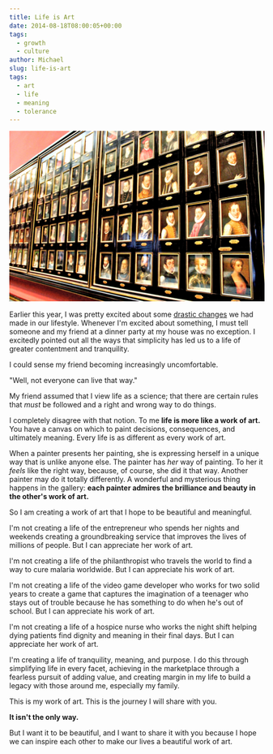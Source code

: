```yaml
---
title: Life is Art
date: 2014-08-18T08:00:05+00:00
tags:
  - growth
  - culture
author: Michael
slug: life-is-art
tags:
  - art
  - life
  - meaning
  - tolerance
---
```

<div class="full-width">
  <img src="/images/feature-life-is-art.jpg" alt="Life is Art" />
</div>

Earlier this year, I was pretty excited about some [drastic changes](/achievable-contentment/) we had made in our lifestyle. Whenever I'm excited about something, I must tell someone and my friend at a dinner party at my house was no exception. I excitedly pointed out all the ways that simplicity has led us to a life of greater contentment and tranquility.

I could sense my friend becoming increasingly uncomfortable.

"Well, not everyone can live that way."

My friend assumed that I view life as a science; that there are certain rules that _must_ be followed and a right and wrong way to do things.

I completely disagree with that notion. To me **life is more like a work of art.** You have a canvas on which to paint decisions, consequences, and ultimately meaning. Every life is as different as every work of art.

When a painter presents her painting, she is expressing herself in a unique way that is unlike anyone else. The painter has _her_ way of painting. To her it _feels_ like the right way, because, of course, she did it that way. Another painter may do it totally differently. A wonderful and mysterious thing happens in the gallery: **each painter admires the brilliance and beauty in the other's work of art.**

So I am creating a work of art that I hope to be beautiful and meaningful.

I'm not creating a life of the entrepreneur who spends her nights and weekends creating a groundbreaking service that improves the lives of millions of people. But I can appreciate her work of art.

I'm not creating a life of the philanthropist who travels the world to find a way to cure malaria worldwide. But I can appreciate his work of art.

I'm not creating a life of the video game developer who works for two solid years to create a game that captures the imagination of a teenager who stays out of trouble because he has something to do when he's out of school. But I can appreciate his work of art.

I'm not creating a life of a hospice nurse who works the night shift helping dying patients find dignity and meaning in their final days. But I can appreciate her work of art.

I'm creating a life of tranquility, meaning, and purpose. I do this through simplifying life in every facet, achieving in the marketplace through a fearless pursuit of adding value, and creating margin in my life to build a legacy with those around me, especially my family.

This is my work of art. This is the journey I will share with you.

**It isn't the only way.**

But I want it to be beautiful, and I want to share it with you because I hope we can inspire each other to make our lives a beautiful work of art.